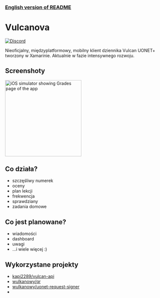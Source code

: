 ### [English version of README](README-en.md)

# Vulcanova
[![Discord](https://discord.com/api/guilds/951860775503421460/widget.png?style=shield)](https://discord.gg/GaCQknqRjT)

Nieoficjalny, międzyplatformowy, mobilny klient dziennika Vulcan UONET+ tworzony w Xamarinie. Aktualnie w fazie intensywnego rozwoju.

## Screenshoty

<img src="https://user-images.githubusercontent.com/12448522/184552619-ce6ca5b6-e892-4567-a4f7-fcd9465e9048.png" alt="iOS simulator showing Grades page of the app" width="250">

## Co działa?
- szczęśliwy numerek
- oceny
- plan lekcji
- frekwencja
- sprawdziany
- zadania domowe

## Co jest planowane?
- wiadomości
- dashboard
- uwagi
- …i wiele więcej :)

## Wykorzystane projekty
* [kapi2289/vulcan-api](https://github.com/kapi2289/vulcan-api/)
* [wulkanowy/qr](https://github.com/wulkanowy/qr)
* [wulkanowy/uonet-request-signer](https://github.com/wulkanowy/uonet-request-signer)
* 
